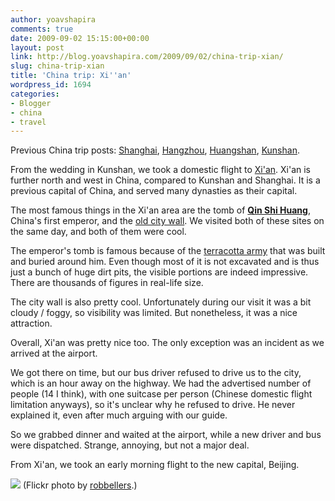 ```yaml
---
author: yoavshapira
comments: true
date: 2009-09-02 15:15:00+00:00
layout: post
link: http://blog.yoavshapira.com/2009/09/02/china-trip-xian/
slug: china-trip-xian
title: 'China trip: Xi''an'
wordpress_id: 1694
categories:
- Blogger
- china
- travel
---
```


Previous China trip posts: [Shanghai](http://yoavs.blogspot.com/2009/09/china-trip-shanghai.html), [Hangzhou](http://yoavs.blogspot.com/2009/09/china-trip-hangzhou.html), [Huangshan](http://yoavs.blogspot.com/2009/09/china-trip-huangshan.html), [Kunshan](http://yoavs.blogspot.com/2009/09/china-trip-kunshan.html).

  


From the wedding in Kunshan, we took a domestic flight to [Xi'an](http://en.wikipedia.org/wiki/Xi'an).  Xi'an is further north and west in China, compared to Kunshan and Shanghai.  It is a previous capital of China, and served many dynasties as their capital.

  


The most famous things in the Xi'an area are the tomb of **[Qin Shi Huang](http://en.wikipedia.org/wiki/Qin_Shi_Huang)**, China's first emperor, and the [old city wall](http://en.wikipedia.org/wiki/City_wall_of_Xi'an).  We visited both of these sites on the same day, and both of them were cool.

  


The emperor's tomb is famous because of the [terracotta army](http://en.wikipedia.org/wiki/Terracotta_Army) that was built and buried around him.  Even though most of it is not excavated and is thus just a bunch of huge dirt pits, the visible portions are indeed impressive.  There are thousands of figures in real-life size.

  


The city wall is also pretty cool.  Unfortunately during our visit it was a bit cloudy / foggy, so visibility was limited.  But nonetheless, it was a nice attraction.

  


Overall, Xi'an was pretty nice too.  The only exception was an incident as we arrived at the airport.  

  


We got there on time, but our bus driver refused to drive us to the city, which is an hour away on the highway.  We had the advertised number of people (14 I think), with one suitcase per person (Chinese domestic flight limitation anyways), so it's unclear why he refused to drive.  He never explained it, even after much arguing with our guide.

  


So we grabbed dinner and waited at the airport, while a new driver and bus were dispatched.  Strange, annoying, but not a major deal.

  


From Xi'an, we took an early morning flight to the new capital, Beijing.

[![](http://farm3.static.flickr.com/2547/3872418754_a23c31b463.jpg)](http://farm3.static.flickr.com/2547/3872418754_a23c31b463.jpg) (Flickr photo by [robbellers](http://www.flickr.com/photos/robbellers/).)
